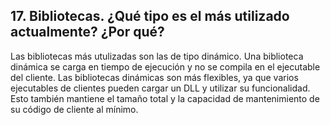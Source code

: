 ## 17. Bibliotecas. ¿Qué tipo es el más utilizado actualmente? ¿Por qué?


Las bibliotecas más utulizadas son las de tipo dinámico. Una biblioteca dinámica se carga en tiempo de ejecución y no se compila en el ejecutable del cliente. Las bibliotecas dinámicas son más flexibles, ya que varios ejecutables de clientes pueden cargar un DLL y utilizar su funcionalidad. Esto también mantiene el tamaño total y la capacidad de mantenimiento de su código de cliente al mínimo.
